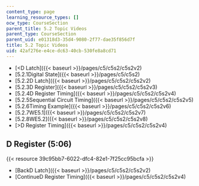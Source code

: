 ```yaml
---
content_type: page
learning_resource_types: []
ocw_type: CourseSection
parent_title: 5.2 Topic Videos
parent_type: CourseSection
parent_uid: e01318d3-35d4-9080-2f77-dae35f856d7f
title: 5.2 Topic Videos
uid: 42af276e-e4ce-dc63-40cb-530fe8a8cd71
---
```


*   [\<D Latch]({{< baseurl >}}/pages/c5/c5s2/c5s2v2)
*   [5.2.1Digital State]({{< baseurl >}}/pages/c5/c5s2)
*   [5.2.2D Latch]({{< baseurl >}}/pages/c5/c5s2/c5s2v2)
*   [5.2.3D Register]({{< baseurl >}}/pages/c5/c5s2/c5s2v3)
*   [5.2.4D Register Timing]({{< baseurl >}}/pages/c5/c5s2/c5s2v4)
*   [5.2.5Sequential Circuit Timing]({{< baseurl >}}/pages/c5/c5s2/c5s2v5)
*   [5.2.6Timing Example]({{< baseurl >}}/pages/c5/c5s2/c5s2v6)
*   [5.2.7WE5.1]({{< baseurl >}}/pages/c5/c5s2/c5s2v7)
*   [5.2.8WE5.2]({{< baseurl >}}/pages/c5/c5s2/c5s2v8)
*   [\>D Register Timing]({{< baseurl >}}/pages/c5/c5s2/c5s2v4)

D Register (5:06)
-----------------

{{< resource 39c95bb7-6022-dfc4-82e1-7f25cc95bcfa >}}

*   [BackD Latch]({{< baseurl >}}/pages/c5/c5s2/c5s2v2)
*   [ContinueD Register Timing]({{< baseurl >}}/pages/c5/c5s2/c5s2v4)